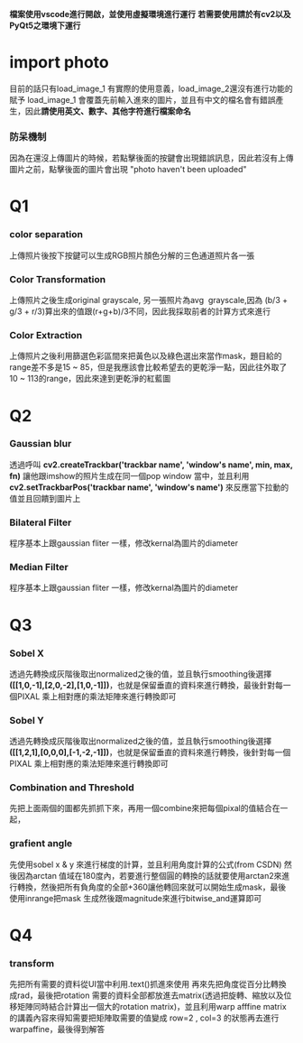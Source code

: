 **檔案使用vscode進行開啟，並使用虛擬環境進行運行**
**若需要使用請於有cv2以及PyQt5之環境下運行**

# import photo

目前的話只有load_image_1 有實際的使用意義，load_image_2還沒有進行功能的賦予
load_image_1 會覆蓋先前輸入進來的圖片，並且有中文的檔名會有錯誤產生，因此**請使用英文、數字、其他字符進行檔案命名**

### 防呆機制

因為在還沒上傳圖片的時候，若點擊後面的按鍵會出現錯誤訊息，因此若沒有上傳圖片之前，點擊後面的圖片會出現 "photo haven't been uploaded"
  

# Q1

### color separation

上傳照片後按下按鍵可以生成RGB照片顏色分解的三色通道照片各一張

### Color Transformation

上傳照片之後生成original grayscale, 另一張照片為avg  grayscale,因為 (b/3 + g/3 + r/3)算出來的值跟(r+g+b)/3不同，因此我採取前者的計算方式來進行

### Color Extraction

上傳照片之後利用篩選色彩區間來把黃色以及綠色選出來當作mask，題目給的range差不多是15 \~ 85，但是我應該會比較希望去的更乾淨一點，因此往外取了10 \~ 113的range，因此來達到更乾淨的紅藍圖


# Q2

### Gaussian blur

透過呼叫 **cv2.createTrackbar('trackbar name', 'window's name', min, max, fn)** 讓他跟imshow的照片生成在同一個pop window 當中，並且利用 **cv2.setTrackbarPos('trackbar name', 'window's name')** 來反應當下拉動的值並且回饋到圖片上

### Bilateral Filter

程序基本上跟gaussian fliter 一樣，修改kernal為圖片的diameter

### Median Filter

程序基本上跟gaussian fliter 一樣，修改kernal為圖片的diameter  


# Q3

### Sobel X

透過先轉換成灰階後取出normalized之後的值，並且執行smoothing後選擇 **([[1,0,-1],[2,0,-2],[1,0,-1]])**，也就是保留垂直的資料來進行轉換，最後針對每一個PIXAL 乘上相對應的乘法矩陣來進行轉換即可

### Sobel Y

透過先轉換成灰階後取出normalized之後的值，並且執行smoothing後選擇 **([[1,2,1],[0,0,0],[-1,-2,-1]])**，也就是保留垂直的資料來進行轉換，後針對每一個PIXAL 乘上相對應的乘法矩陣來進行轉換即可

### Combination and Threshold

先把上面兩個的圖都先抓抓下來，再用一個combine來把每個pixal的值結合在一起，

### grafient angle

先使用sobel x & y 來進行梯度的計算，並且利用角度計算的公式(from CSDN) 然後因為arctan 值域在180度內，若要進行整個圓的轉換的話就要使用arctan2來進行轉換，然後把所有負角度的全部+360讓他轉回來就可以開始生成mask，最後使用inrange把mask 生成然後跟magnitude來進行bitwise_and運算即可


# Q4

### transform

先把所有需要的資料從UI當中利用.text()抓進來使用
再來先把角度從百分比轉換成rad，最後把rotation 需要的資料全部都放進去matrix(透過把旋轉、縮放以及位移矩陣同時結合計算出一個大的rotation matrix)，並且利用warp afffine matrix 的講義內容來得知需要把矩陣取需要的值變成 row=2 , col=3 的狀態再去進行warpaffine，最後得到解答
